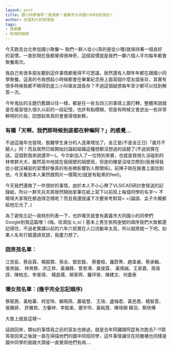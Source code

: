 ```yaml
---
layout: post
title: 國小同學會耶？我滴家！嘉義市大同國小6年6班滴加！
author: 史蛋利九的部落格
tags:
- 我喇賽
- 呢喃的細雨
---
```


今天跑去台北參加國小聚餐～ 我們一群人從小(真的是從小喔)就保持著一個良好的習慣，一直到現在我都覺得很神奇，這個習慣就是我們一夥六個人平均每年都會聚餐兩次。

我自己有很多朋友聽到這件事情都覺得不可思議，居然還有人類年年都在跟國小同學聚餐。這真的令我想起小時候都會在畢業紀念冊上面寫個什麼友誼長存，其實有很多時候我都不曉得到底三小叫做友誼長存？不過這個疑惑每年至少都可以找到解答一次。

今年鬼扯的主題仍舊跟以往一樣，都是在一些五四三的事情上面打轉，整體來說就是在複習很久很久以前的一段記憶，也許有點模糊，但是有時候又會迸出一些非常鮮明的片段，回想起來真的會覺得很新鮮。

### 有種「天啊，我們那時候到底都在幹嘛阿？」的感覺...

不過這幾年也發現，脫離學生身分的人逐漸增加了。金正是(不是金正日)「歲月不饒人」阿！而且居然已經開始討論起結婚這種想都沒想過的話題了(不過說實在話，這個對我來說還早～)。今次新加入了一位特別來賓，也就是我很久沒碰到的林育群大大，雖然高中他就在我隔壁的隔壁班，但是的確是沒啥交際到(我覺得我從小就沒補習的習慣好像真的有些微影響到人際關係)。前陣子剛在臉書上面加到他，今天看到本人果然跟照片一樣陽光(就是有點黑的feel)。

今天我們還做了一件很妙的事情，由於本人不小心帶了VLSICAD研討會發送的記錄紙，所以一群天兵天將居然開始拿筆在紙上寫下以前班上每個同學的名字～ 不曉得大家現在都過得怎樣呢？而且我還提議下次要來考默寫= =(論語、孟子大概都給他忘光了..)

為了避免忘記～我特別列表一下，也許哪天就會有嘉義市大同國小的同學們Google到我這篇哩！(嗨。哇滴加 o_o/ )
基本上男生依照座號的順序我們大致都還記得住，不過老實講以前的六年六班實在人口流動率太高，所以就將就一下吧。如果人名有打錯還請見諒，我盡力想了。

### 囧男孩名單：
江哲臣、蔡岳霖、楊振賢、孫全、鄧宏毅、
蔡亹桓、羅蔚菁、趙韋甫、蔡承翰、張育誠、
林育群、洪正昇、黃瀚鋒、曾景溥、黃俊霖、
黃偉誠、王家嘉、周易諄、陳柏志、李旻璋、
楊昌儒、柳家齊、羅坪癸、陳建文、何嘉泰

### 壞女孩名單：(幾乎完全忘記順序)
蔡筱茜、黃柏蓁、柯宜玲、賴珮燕、蕭瑜慧、
王琦、盧梅君、黃邑喬、楊智雯、張雅婷、
許雅筑、方馨梓、李懿柔、蕭宇伶、黃純慧、陳瑋頻
韓羽、蔡欣樺

大致上就是這樣～

話說回來，類似的事情我之前的室友也做過，就是去年阿雞跟阿昆有次跑去7-11買宵夜回來之後就一直在掃描他們的國中同班同學，這件事情讓住在同層樓也同樣是國中同學的我跟大頭睿一直覺得他們有病....
